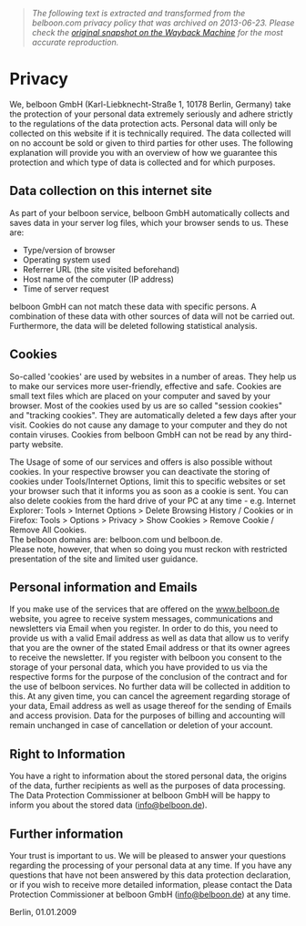 > *The following text is extracted and transformed from the belboon.com privacy policy that was archived on 2013-06-23. Please check the [original snapshot on the Wayback Machine](https://web.archive.org/web/20130623011138id_/http%3A//www.belboon.com/en/privacy.html) for the most accurate reproduction.*

# Privacy

We, belboon GmbH (Karl-Liebknecht-Straße 1, 10178 Berlin, Germany) take the protection of your personal data extremely seriously and adhere strictly to the regulations of the data protection acts. Personal data will only be collected on this website if it is technically required. The data collected will on no account be sold or given to third parties for other uses. The following explanation will provide you with an overview of how we guarantee this protection and which type of data is collected and for which purposes.

## Data collection on this internet site

As part of your belboon service, belboon GmbH automatically collects and saves data in your server log files, which your browser sends to us. These are:

  * Type/version of browser 
  * Operating system used 
  * Referrer URL (the site visited beforehand) 
  * Host name of the computer (IP address) 
  * Time of server request 



  
belboon GmbH can not match these data with specific persons. A combination of these data with other sources of data will not be carried out. Furthermore, the data will be deleted following statistical analysis.

## Cookies

So-called 'cookies' are used by websites in a number of areas. They help us to make our services more user-friendly, effective and safe. Cookies are small text files which are placed on your computer and saved by your browser. Most of the cookies used by us are so called "session cookies" and "tracking cookies". They are automatically deleted a few days after your visit. Cookies do not cause any damage to your computer and they do not contain viruses. Cookies from belboon GmbH can not be read by any third-party website.

The Usage of some of our services and offers is also possible without cookies. In your respective browser you can deactivate the storing of cookies under Tools/Internet Options, limit this to specific websites or set your browser such that it informs you as soon as a cookie is sent. You can also delete cookies from the hard drive of your PC at any time - e.g. Internet Explorer: Tools > Internet Options > Delete Browsing History / Cookies or in Firefox: Tools > Options > Privacy > Show Cookies > Remove Cookie / Remove All Cookies.   
The belboon domains are: belboon.com und belboon.de.   
Please note, however, that when so doing you must reckon with restricted presentation of the site and limited user guidance.

## Personal information and Emails

If you make use of the services that are offered on the www.belboon.de website, you agree to receive system messages, communications and newsletters via Email when you register. In order to do this, you need to provide us with a valid Email address as well as data that allow us to verify that you are the owner of the stated Email address or that its owner agrees to receive the newsletter. If you register with belboon you consent to the storage of your personal data, which you have provided to us via the respective forms for the purpose of the conclusion of the contract and for the use of belboon services. No further data will be collected in addition to this. At any given time, you can cancel the agreement regarding storage of your data, Email address as well as usage thereof for the sending of Emails and access provision. Data for the purposes of billing and accounting will remain unchanged in case of cancellation or deletion of your account.

## Right to Information

You have a right to information about the stored personal data, the origins of the data, further recipients as well as the purposes of data processing. The Data Protection Commissioner at belboon GmbH will be happy to inform you about the stored data (info@belboon.de).

## Further information

Your trust is important to us. We will be pleased to answer your questions regarding the processing of your personal data at any time. If you have any questions that have not been answered by this data protection declaration, or if you wish to receive more detailed information, please contact the Data Protection Commissioner at belboon GmbH (info@belboon.de) at any time. 

Berlin, 01.01.2009

